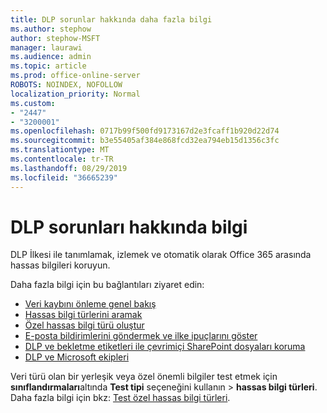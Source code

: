 ```yaml
---
title: DLP sorunlar hakkında daha fazla bilgi
ms.author: stephow
author: stephow-MSFT
manager: laurawi
ms.audience: admin
ms.topic: article
ms.prod: office-online-server
ROBOTS: NOINDEX, NOFOLLOW
localization_priority: Normal
ms.custom:
- "2447"
- "3200001"
ms.openlocfilehash: 0717b99f500fd9173167d2e3fcaff1b920d22d74
ms.sourcegitcommit: b3e55405af384e868fcd32ea794eb15d1356c3fc
ms.translationtype: MT
ms.contentlocale: tr-TR
ms.lasthandoff: 08/29/2019
ms.locfileid: "36665239"
---
```

# <a name="information-about-dlp-issues"></a>DLP sorunları hakkında bilgi

DLP İlkesi ile tanımlamak, izlemek ve otomatik olarak Office 365 arasında hassas bilgileri koruyun.

Daha fazla bilgi için bu bağlantıları ziyaret edin:

- [Veri kaybını önleme genel bakış](https://docs.microsoft.com/office365/securitycompliance/data-loss-prevention-policies)
- [Hassas bilgi türlerini aramak](https://docs.microsoft.com/office365/securitycompliance/what-the-sensitive-information-types-look-for)
- [Özel hassas bilgi türü oluştur](https://docs.microsoft.com/office365/securitycompliance/create-a-custom-sensitive-information-type)
- [E-posta bildirimlerini göndermek ve ilke ipuçlarını göster](https://docs.microsoft.com/office365/securitycompliance/use-notifications-and-policy-tips)
- [DLP ve bekletme etiketleri ile çevrimiçi SharePoint dosyaları koruma](https://docs.microsoft.com/office365/securitycompliance/protect-sharepoint-online-files-with-office-365-labels-and-dlp)
- [DLP ve Microsoft ekipleri](https://docs.microsoft.com/office365/securitycompliance/dlp-microsoft-teams)

Veri türü olan bir yerleşik veya özel önemli bilgiler test etmek için **sınıflandırmaları**altında **Test tipi** seçeneğini kullanın > **hassas bilgi türleri**. Daha fazla bilgi için bkz: [Test özel hassas bilgi türleri](https://docs.microsoft.com/office365/securitycompliance/create-a-custom-sensitive-information-type#test-custom-sensitive-information-types-in-the-security--compliance-center).